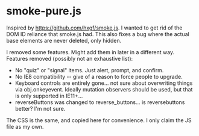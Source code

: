 smoke-pure.js
===============

Inspired by https://github.com/hxgf/smoke.js. I wanted to get rid of the DOM ID reliance that smoke.js had. This also fixes a bug where the actual base elements are never deleted, only hidden.

I removed some features. Might add them in later in a different way. Features removed (possibly not an exhaustive list):
* No "quiz" or "signal" items. Just alert, prompt, and confirm.
* No IE8 compatibility -- give of a reason to force people to upgrade.
* Keyboard controls are entirely gone... not sure about overwriting things via obj.onkeyevent. Ideally mutation observers should be used, but that is only supported in IE11+...
* reverseButtons was changed to reverse_buttons... is reversebuttons better? I'm not sure.

The CSS is the same, and copied here for convenience. I only claim the JS file as my own.
